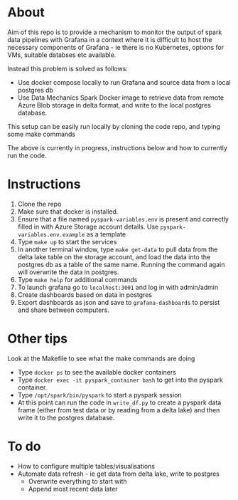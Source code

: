 # About

Aim of this repo is to provide a mechanism to monitor the output of spark data pipelines with Grafana in a context where it is difficult to host the necessary components of Grafana - ie there is no Kubernetes, options for VMs, suitable databses etc available.

Instead this problem is solved as follows:

- Use docker compose locally to run Grafana and source data from a local postgres db
- Use Data Mechanics Spark Docker image to retrieve data from remote Azure Blob storage in delta format, and write to the local postgres database.

This setup can be easily run locally by cloning the code repo, and typing some make commands

The above is currently in progress, instructions below and how to currently run the code.

# Instructions

1.  Clone the repo
2.  Make sure that docker is installed.
3.  Ensure that a file named `pyspark-variables.env` is present and correctly filled in with Azure Storage account details.  Use `pyspark-variables.env.example` as a template
4.  Type `make up` to start the services
5.  In another terminal window, type `make get-data` to pull data from the delta lake table on the storage account, and load the data into the postgres db as a table of the same name.  Running the command again will overwrite the data in postgres.
6.  Type `make help` for additional commands
7.  To launch grafana go to `localhost:3001` and log in with admin/admin
8.  Create dashboards based on data in postgres
9.  Export dashboards as json and save to `grafana-dashboards` to persist and share between computers.

# Other tips

Look at the Makefile to see what the make commands are doing

-  Type `docker ps` to see the available docker containers
-  Type `docker exec -it pyspark_container bash` to get into the pyspark container.
-  Type `/opt/spark/bin/pyspark` to start a pyspark session
-  At this point can run the code in `write_df.py` to create a pyspark data frame (either from test data or by reading from a delta lake) and then write it to the postgres database.

# To do

- How to configure multiple tables/visualisations
- Automate data refresh - ie get data from delta lake, write to postgres
    - Overwrite everything to start with
    - Append most recent data later



